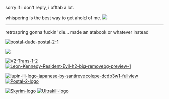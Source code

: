 
sorry if i don't reply, i offtab a lot.

whispering is the best way to get ahold of me. ![](https://komarev.com/ghpvc/?username=KROYFISH&color=86070e)
***

retrospring gonna fuckin' die... made an atabook or whatever instead

<a href="https://imgbb.com/"><img src="https://i.ibb.co/KN2Xt2k/postal-dude-postal-2-1.gif" alt="postal-dude-postal-2-1" border="0"></a>

<img src="https://i.ibb.co/Lt9H2Vr/dvdslot.gif"/>

<a href="https://imgbb.com/"><img src="https://i.ibb.co/18jtTpM/V2-Trans-1-2.png" alt="V2-Trans-1-2" border="0"></a>  <a href="https://imgbb.com/"><img src="https://i.ibb.co/BZq5Wrc/Leon-Kennedy-Resident-Evil-h2-big-removebg-preview-1.png" alt="Leon-Kennedy-Resident-Evil-h2-big-removebg-preview-1" border="0"></a>

<a href="https://imgbb.com/"><img src="https://i.ibb.co/dW5KggZ/lupin-iii-logo-japanese-by-santirevecolepe-dcdb3w1-fullview.png" alt="lupin-iii-logo-japanese-by-santirevecolepe-dcdb3w1-fullview" border="0"></a>
<a href="https://imgbb.com/"><img src="https://i.ibb.co/1bKn7BW/Postal-2-logo.png" alt="Postal-2-logo" border="0"></a>

<a href="https://imgbb.com/"><img src="https://i.ibb.co/P9H68m6/Skyrim-logo.png" alt="Skyrim-logo" border="0"></a>
<a href="https://imgbb.com/"><img src="https://i.ibb.co/j577cKh/Ultrakill-logo.png" alt="Ultrakill-logo" border="0"></a>

